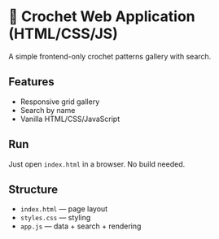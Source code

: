 # 🧶 Crochet Web Application (HTML/CSS/JS)

A simple frontend-only crochet patterns gallery with search.

## Features

- Responsive grid gallery
- Search by name
- Vanilla HTML/CSS/JavaScript

## Run

Just open `index.html` in a browser. No build needed.

## Structure

- `index.html` — page layout
- `styles.css` — styling
- `app.js` — data + search + rendering
